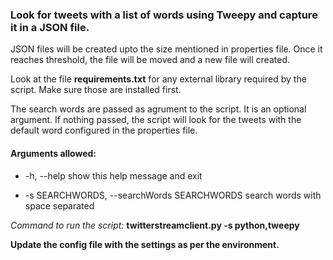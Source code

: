 ### Look for tweets with a list of words using Tweepy and capture it in a JSON file.

JSON files will be created upto the size mentioned in properties file. Once it reaches threshold, the file will be moved and a new file will created.

Look at the file **requirements.txt** for any external library required by the script. Make sure those are installed first.

The search words are passed as agrument to the script. It is an optional argument. If nothing passed, the script will look for the tweets with the default word configured in the properties file.

#### Arguments allowed: ####
  * -h, --help     show this help message and exit
  
  * -s SEARCHWORDS, --searchWords SEARCHWORDS     search words with space separated
  
*Command to run the script:*
**twitterstreamclient.py -s python,tweepy**

**Update the config file with the settings as per the environment.**
